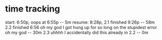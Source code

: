 # time tracking

start: 6:50p, oops at 6:55p	--	5m
resume: 8:28p, 2.1 finished 9:26p --  58m
2.2 finished 6:56 oh my god I got hung up for so long on the stupidest error oh my god -- 30m
2.3 uhhhh I accidentally did this already in 2.2 -- 0m
